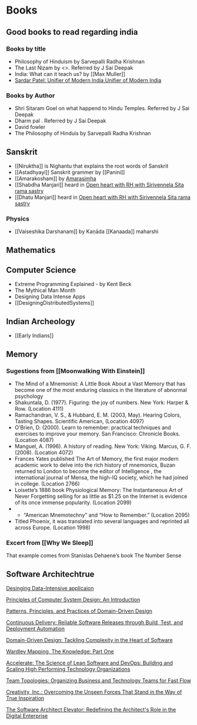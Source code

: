 # Books

## Good books to read regarding india

### Books by title

- Philosophy of Hinduism by Sarvepalli Radha Krishnan
- The Last Nizam by \<>. Referred by J Sai Deepak
- India: What can it teach us? by [[Max Muller]]
- [Sardar Patel: Unifier of Modern India,Unifier of Modern India](https://www.amazon.com/Sardar-Patel-Unifier-Modern-India-ebook/dp/B07D5XLHL3)

### Books by Author

- Shri Sitaram Goel on what happend to Hindu Temples. Referred by J Sai Deepak
- Dharm pal . Referred by J Sai Deepak
- David fowler
- The Philosophy of Hinduis by Sarvepalli Radha Krishnan

## Sanskrit

- [[Niruktha]] is Nighantu that explains the root words of Sanskrit
- [[Astadhyayi]] Sanskrit grammer by [[Panini]]
- [[Amarakosham]] by [Amarasimha](https://en.wikipedia.org/wiki/Amarasimha)
- [[Shabdha Manjari]] heard in [Open heart with RH with Sirivennela Sita rama sastry](https://youtu.be/uB1oGzhr3ao?t=786)
- [[Dhatu Manjari]] heard in [Open heart with RH with Sirivennela Sita rama sastry](https://youtu.be/uB1oGzhr3ao?t=786)

### Physics

- [[Vaiseshika Darshanam]] by Kaṇāda [[Kanaada]] maharshi

## Mathematics

## Computer Science

- Extreme Programming Explained - by Kent Beck
- The Mythical Man Month
- Designing Data Intense Apps
- [[DesigningDistributedSystems]]

## Indian Archeology

- [[Early Indians]]

## Memory

### Sugestions from [[Moonwalking With Einstein]]

- The Mind of a Mnemonist: A Little Book About a Vast Memory that has become one of the most enduring classics in the literature of abnormal psychology
- Shakuntala, D. (1977). Figuring: the joy of numbers. New York: Harper & Row. (Location 4111)
- Ramachandran, V. S., & Hubbard, E. M. (2003, May). Hearing Colors, Tasting Shapes. Scientific American, (Location 4097)
- O’Brien, D. (2000). Learn to remember: practical techniques and exercises to improve your memory. San Francisco: Chronicle Books. (Location 4087)
- Manguel, A. (1996). A history of reading. New York: Viking. Marcus, G. F. (2008). (Location 4072)
- Frances Yates published The Art of Memory, the first major modern academic work to delve into the rich history of mnemonics, Buzan returned to London to become the editor of Intelligence , the international journal of Mensa, the high-IQ society, which he had joined in college. (Location 2766)
- Loisette’s 1886 book Physiological Memory: The Instantaneous Art of Never Forgetting selling for as little as $1.25 on the Internet is evidence of its once immense popularity. (Location 2099)
- - “American Mnemotechny” and “How to Remember.” (Location 2095)
- Titled Phoenix, it was translated into several languages and reprinted all across Europe. (Location 1998)


### Excert from [[Why We Sleep]]
That example comes from Stanislas Dehaene’s book The Number Sense


## Software Architechtrue

[Desinging Data-Intensive applicaion](https://www.amazon.com/Designing-Data-Intensive-Applications-Reliable-Maintainable/dp/1449373321/?_encoding=UTF8&pd_rd_w=N8TQA&content-id=amzn1.sym.bc5f3394-3b4c-4031-8ac0-18107ac75816&pf_rd_p=bc5f3394-3b4c-4031-8ac0-18107ac75816&pf_rd_r=JBHBPV1WYX4NRJ24NGE1&pd_rd_wg=3PaHU&pd_rd_r=c772b789-5894-4421-bb0b-fc6d99a60f9c&ref_=pd_gw_ci_mcx_mr_hp_atf_m)


[Principles of Computer System Design: An Introduction](https://www.amazon.com/Principles-Computer-System-Design-Introduction/dp/0123749573/?_encoding=UTF8&pd_rd_w=N8TQA&content-id=amzn1.sym.bc5f3394-3b4c-4031-8ac0-18107ac75816&pf_rd_p=bc5f3394-3b4c-4031-8ac0-18107ac75816&pf_rd_r=JBHBPV1WYX4NRJ24NGE1&pd_rd_wg=3PaHU&pd_rd_r=c772b789-5894-4421-bb0b-fc6d99a60f9c&ref_=pd_gw_ci_mcx_mr_hp_atf_m)

[Patterns, Principles, and Practices of Domain-Driven Design](https://www.amazon.com/Patterns-Principles-Practices-Domain-Driven-Design/dp/1118714709/?_encoding=UTF8&pd_rd_w=N8TQA&content-id=amzn1.sym.bc5f3394-3b4c-4031-8ac0-18107ac75816&pf_rd_p=bc5f3394-3b4c-4031-8ac0-18107ac75816&pf_rd_r=JBHBPV1WYX4NRJ24NGE1&pd_rd_wg=3PaHU&pd_rd_r=c772b789-5894-4421-bb0b-fc6d99a60f9c&ref_=pd_gw_ci_mcx_mr_hp_atf_m)

[Continuous Delivery: Reliable Software Releases through Build, Test, and Deployment Automation](https://www.amazon.com/Continuous-Delivery-Deployment-Automation-Addison-Wesley/dp/0321601912/ref=sr_1_3?crid=1HPWQNR1H9MCX&keywords=continous+delivery&qid=1686344904&s=books&sprefix=continous+delivery%2Cstripbooks%2C287&sr=1-3&ufe=app_do%3Aamzn1.fos.006c50ae-5d4c-4777-9bc0-4513d670b6bc)

[Domain-Driven Design: Tackling Complexity in the Heart of Software](https://www.amazon.com/Domain-Driven-Design-Tackling-Complexity-Software/dp/0321125215/ref=sr_1_1?crid=JT42B9AONYAF&keywords=domain+driven+design&qid=1686344937&s=books&sprefix=domain+driven+design%2Cstripbooks%2C287&sr=1-1)


[Wardley Mapping, The Knowledge: Part One](https://www.amazon.com/Wardley-Mapping-Knowledge-Topographical-intelligence/dp/1913805182/ref=sr_1_7?crid=137T0UQ3UXX3X&keywords=wardley+mapping&qid=1686344965&s=books&sprefix=wardley+mappin%2Cstripbooks%2C317&sr=1-7)

[Accelerate: The Science of Lean Software and DevOps: Building and Scaling High Performing Technology Organizations](https://www.amazon.com/Accelerate-Software-Performing-Technology-Organizations/dp/1942788339/ref=sr_1_1?crid=2WXRKW79KRHYI&keywords=accelerate&qid=1686345025&s=books&sprefix=accelerate%2Cstripbooks%2C192&sr=1-1)

[Team Topologies: Organizing Business and Technology Teams for Fast Flow](https://www.amazon.com/Team-Topologies-Organizing-Business-Technology/dp/1942788819/ref=sr_1_1?crid=DJ647CD873SY&keywords=team+topologies&qid=1686345264&s=books&sprefix=team+topologi%2Cstripbooks%2C377&sr=1-1)

[Creativity, Inc.: Overcoming the Unseen Forces That Stand in the Way of True Inspiration](https://www.amazon.com/Creativity-Inc-Overcoming-Unseen-Inspiration/dp/0812993012/ref=sr_1_1?crid=1OMWK8GE25GUD&keywords=creativit+inc&qid=1686345352&s=books&sprefix=creativit+inc%2Cstripbooks%2C262&sr=1-1)

[The Software Architect Elevator: Redefining the Architect's Role in the Digital Enterprise](https://www.amazon.com/Software-Architect-Elevator-Redefining-Architects/dp/1492077542/ref=sr_1_1?crid=17QVXO6DVO07A&keywords=the+software+architect+elevator&qid=1686345508&s=books&sprefix=the+software+architect+elevator%2Cstripbooks%2C263&sr=1-1&ufe=app_do%3Aamzn1.fos.006c50ae-5d4c-4777-9bc0-4513d670b6bc)
